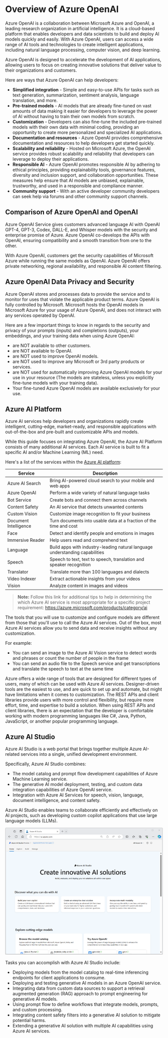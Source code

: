 # Overview of Azure OpenAI

Azure OpenAI is a collaboration between Microsoft Azure and OpenAI, a leading research organization in artificial intelligence. It is a cloud-based platform that enables developers and data scientists to build and deploy AI models quickly and easily. With Azure OpenAI, users can access a wide range of AI tools and technologies to create intelligent applications, including natural language processing, computer vision, and deep learning.

Azure OpenAI is designed to accelerate the development of AI applications, allowing users to focus on creating innovative solutions that deliver value to their organizations and customers.

Here are ways that Azure OpenAI can help developers:

- **Simplified integration** - Simple and easy-to-use APIs for tasks such as text generation, summarization, sentiment analysis, language translation, and more.
- **Pre-trained models** - AI models that are already fine-tuned on vast amounts of data making it easier for developers to leverage the power of AI without having to train their own models from scratch.
- **Customization** - Developers can also fine-tune the included pre-trained models with their own data with minimal coding, providing an opportunity to create more personalized and specialized AI applications.
- **Documentation and resources** - Azure OpenAI provides comprehensive documentation and resources to help developers get started quickly.
- **Scalability and reliability** - Hosted on Microsoft Azure, the OpenAI service provides robust scalability and reliability that developers can leverage to deploy their applications.
- **Responsible AI** - Azure OpenAI promotes responsible AI by adhering to ethical principles, providing explainability tools, governance features, diversity and inclusion support, and collaboration opportunities. These measures help ensure that AI models are unbiased, explainable, trustworthy, and used in a responsible and compliance manner.
- **Community support** - With an active developer community developers can seek help via forums and other community support channels.

## Comparison of Azure OpenAI and OpenAI

Azure OpenAI Service gives customers advanced language AI with OpenAI GPT-4, GPT-3, Codex, DALL-E, and Whisper models with the security and enterprise promise of Azure. Azure OpenAI co-develops the APIs with OpenAI, ensuring compatibility and a smooth transition from one to the other.

With Azure OpenAI, customers get the security capabilities of Microsoft Azure while running the same models as OpenAI. Azure OpenAI offers private networking, regional availability, and responsible AI content filtering.

## Azure OpenAI Data Privacy and Security

Azure OpenAI stores and processes data to provide the service and to monitor for uses that violate the applicable product terms. Azure OpenAI is fully controlled by Microsoft. Microsoft hosts the OpenAI models in Microsoft Azure for your usage of Azure OpenAI, and does not interact with any services operated by OpenAI.

Here are a few important things to know in regards to the security and privacy of your prompts (inputs) and completions (outputs), your embeddings, and your training data when using Azure OpenAI:

- are NOT available to other customers.
- are NOT available to OpenAI.
- are NOT used to improve OpenAI models.
- are NOT used to improve any Microsoft or 3rd party products or services.
- are NOT used for automatically improving Azure OpenAI models for your use in your resource (The models are stateless, unless you explicitly fine-tune models with your training data).
- Your fine-tuned Azure OpenAI models are available exclusively for your use.

## Azure AI Platform

Azure AI services help developers and organizations rapidly create intelligent, cutting-edge, market-ready, and responsible applications with out-of-the-box and pre-built and customizable APIs and models.

While this guide focuses on integrating Azure OpenAI, the Azure AI Platform consists of many additional AI services. Each AI service is built to fit a specific AI and/or Machine Learning (ML) need.

Here's a list of the services within the [Azure AI platform](https://learn.microsoft.com/azure/ai-services/what-are-ai-services):

| Service | Description |
| --- | --- |
| Azure AI Search | Bring AI-powered cloud search to your mobile and web apps |
| Azure OpenAI | Perform a wide variety of natural language tasks |
| Bot Service | Create bots and connect them across channels |
| Content Safety | An AI service that detects unwanted contents |
| Custom Vision | Customize image recognition to fit your business |
| Document Intelligence | Turn documents into usable data at a fraction of the time and cost |
| Face | Detect and identify people and emotions in images |
| Immersive Reader | Help users read and comprehend text |
| Language | Build apps with industry-leading natural language understanding capabilities |
| Speech | Speech to text, text to speech, translation and speaker recognition |
| Translator | Translate more than 100 languages and dialects |
| Video Indexer | Extract actionable insights from your videos |
| Vision | Analyze content in images and videos |

> **Note:** Follow this link for additional tips to help in determining the which Azure AI service is most appropriate for a specific project requirement: <https://azure.microsoft.com/products/category/ai>

The tools that you will use to customize and configure models are different from those that you'll use to call the Azure AI services. Out of the box, most Azure AI services allow you to send data and receive insights without any customization.

For example:

- You can send an image to the Azure AI Vision service to detect words and phrases or count the number of people in the frame
- You can send an audio file to the Speech service and get transcriptions and translate the speech to text at the same time

Azure offers a wide range of tools that are designed for different types of users, many of which can be used with Azure AI services. Designer-driven tools are the easiest to use, and are quick to set up and automate, but might have limitations when it comes to customization. The REST APIs and client libraries provide users with more control and flexibility, but require more effort, time, and expertise to build a solution. When using REST APIs and client libraries, there is an expectation that the developer is comfortable working with modern programming languages like C#, Java, Python, JavaScript, or another popular programming language.

## Azure AI Studio

Azure AI Studio is a web portal that brings together multiple Azure AI-related services into a single, unified development environment.

Specifically, Azure AI Studio combines:

- The model catalog and prompt flow development capabilities of Azure Machine Learning service.
- The generative AI model deployment, testing, and custom data integration capabilities of Azure OpenAI service.
- Integration with Azure AI Services for speech, vision, language, document intelligence, and content safety.

Azure AI Studio enables teams to collaborate efficiently and effectively on AI projects, such as developing custom copilot applications that use large language models (LLMs).

![Azure AI Studio screenshot](images/2024-01-23-17-52-46.png)

Tasks you can accomplish with Azure AI Studio include:

- Deploying models from the model catalog to real-time inferencing endpoints for client applications to consume.
- Deploying and testing generative AI models in an Azure OpenAI service.
- Integrating data from custom data sources to support a retrieval augmented generation (RAG) approach to prompt engineering for generative AI models.
- Using prompt flow to define workflows that integrate models, prompts, and custom processing.
- Integrating content safety filters into a generative AI solution to mitigate potential harms.
- Extending a generative AI solution with multiple AI capabilities using Azure AI services.
